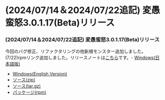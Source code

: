 # (2024/07/14＆2024/07/22追記) 変愚蛮怒3.0.1.17(Beta)リリース

### (2024/07/14＆2024/07/22追記) 変愚蛮怒3.0.1.17(Beta)リリース
今回のバグ修正、リファクタリングの他新規モンスター追加しました。(7/22)rpmリンク追加しました。リリースノートは[こちら](https://github.com/hengband/hengband/releases/tag/3.0.1.17-Beta)です。- [Windows(日本語版)](https://github.com/hengband/hengband/releases/download/3.0.1.17-Beta/Hengband-3.0.1.17-Beta-jp.zip)
- [Windows(English Version)](https://github.com/hengband/hengband/releases/download/3.0.1.17-Beta/Hengband-3.0.1.17-Beta-en.zip)
- [ソース(zip)](https://github.com/hengband/hengband/archive/refs/tags/3.0.1.17-Beta.zip)
- [ソース(tar.gz)](https://github.com/hengband/hengband/archive/refs/tags/3.0.1.17-Beta.tar.gz)
- [パッケージ(rpm)](https://copr.fedorainfracloud.org/coprs/whitehara/hengband/build/7732084/)

